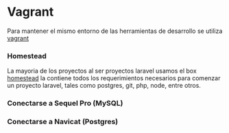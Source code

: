 # Vagrant

Para mantener el mismo entorno de las herramientas de desarrollo se utiliza [vagrant](http://www.vagrantup.com)

### Homestead

La mayoria de los proyectos al ser proyectos laravel usamos el box [homestead](laravel.com/docs/homestead) la contiene todos los requerimientos necesarios para comenzar un proyecto laravel, tales como postgres, git, php, node, entre otros.

### Conectarse a Sequel Pro (MySQL)

### Conectarse a Navicat (Postgres)

